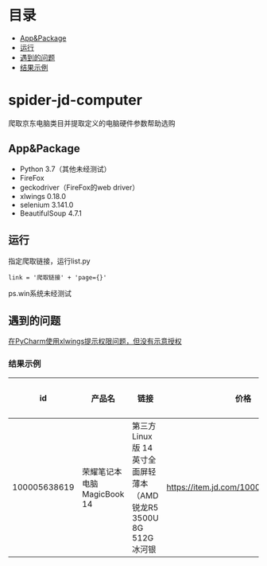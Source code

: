 # 目录
* [App&Package](#App&Package)
* [运行](#运行)
* [遇到的问题](#遇到的问题)
* [结果示例](#结果示例)

# spider-jd-computer
爬取京东电脑类目并提取定义的电脑硬件参数帮助选购

## App&Package
- Python 3.7（其他未经测试）
- FireFox
- geckodriver（FireFox的web driver）
- xlwings 0.18.0
- selenium 3.141.0
- BeautifulSoup 4.7.1

## 运行
指定爬取链接，运行list.py
```
link = '爬取链接' + 'page={}'
```

ps.win系统未经测试

## 遇到的问题
[在PyCharm使用xlwings提示权限问题，但没有示意授权](https://github.com/xlwings/xlwings/issues/1146)


### 结果示例
id | 产品名 | 链接 | 价格 | 优惠券 | 折扣价 | CPU | 硬盘 | 内存 | 显卡 | 显存 | 重量 | 色域 | 刷新率
---|---|---|---|---|---|---|---|---|---|---|---|---|---
100005638619 | 荣耀笔记本电脑MagicBook 14 | 第三方Linux版 14英寸全面屏轻薄本（AMD锐龙R5 3500U 8G 512G 冰河银 | https://item.jd.com/100005638619.html | 3099 | 无 | 3099 | 锐龙 5 | 512GB SSD | 8GB | AMD R5 共享系统内存（集成） | 2.01kg | 其他 | 无